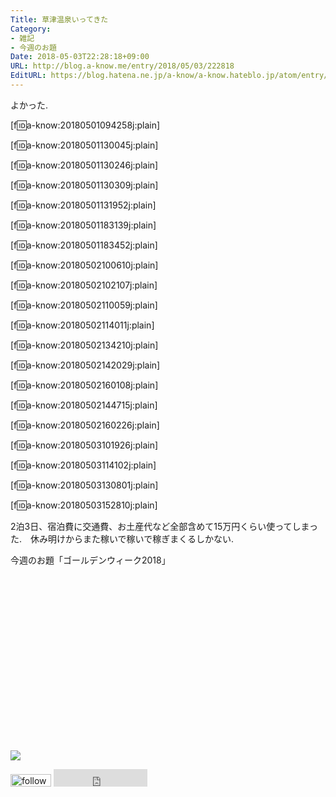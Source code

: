 ```yaml
---
Title: 草津温泉いってきた
Category:
- 雑記
- 今週のお題
Date: 2018-05-03T22:28:18+09:00
URL: http://blog.a-know.me/entry/2018/05/03/222818
EditURL: https://blog.hatena.ne.jp/a-know/a-know.hateblo.jp/atom/entry/17391345971641207431
---
```


よかった.


[f:id:a-know:20180501094258j:plain]



<!-- more -->



[f:id:a-know:20180501130045j:plain]

[f:id:a-know:20180501130246j:plain]

[f:id:a-know:20180501130309j:plain]

[f:id:a-know:20180501131952j:plain]

[f:id:a-know:20180501183139j:plain]

[f:id:a-know:20180501183452j:plain]

[f:id:a-know:20180502100610j:plain]

[f:id:a-know:20180502102107j:plain]

[f:id:a-know:20180502110059j:plain]

[f:id:a-know:20180502114011j:plain]

[f:id:a-know:20180502134210j:plain]

[f:id:a-know:20180502142029j:plain]

[f:id:a-know:20180502160108j:plain]

[f:id:a-know:20180502144715j:plain]

[f:id:a-know:20180502160226j:plain]

[f:id:a-know:20180503101926j:plain]

[f:id:a-know:20180503114102j:plain]

[f:id:a-know:20180503130801j:plain]

[f:id:a-know:20180503152810j:plain]




2泊3日、宿泊費に交通費、お土産代など全部含めて15万円くらい使ってしまった.　休み明けからまた稼いで稼いで稼ぎまくるしかない.


今週のお題「ゴールデンウィーク2018」


<div>
<br>
<script async src="//pagead2.googlesyndication.com/pagead/js/adsbygoogle.js"></script>
<!-- article-bottom2 -->
<ins class="adsbygoogle"
     style="display:inline-block;width:300px;height:250px"
     data-ad-client="ca-pub-3463034538369189"
     data-ad-slot="5274552934"></ins>
<script>
(adsbygoogle = window.adsbygoogle || []).push({});
</script>

<a href="http://bit.ly/grass-graph" target='blank' rel="nofollow"><img src="https://cdn-ak.f.st-hatena.com/images/fotolife/a/a-know/20170405/20170405220342.png"></a>
<br>
</div>

<div>
<a href='http://cloud.feedly.com/#subscription%2Ffeed%2Fhttp%3A%2F%2Fblog.a-know.me%2Ffeed'  target='blank'><img id='feedlyFollow' src='http://s3.feedly.com/img/follows/feedly-follow-rectangle-volume-small_2x.png' alt='follow us in feedly' width='65' height='20'></a>



<iframe src="http://blog.hatena.ne.jp/a-know/a-know.hateblo.jp/subscribe/iframe" allowtransparency="true" frameborder="0" scrolling="no" width="150" height="28"></iframe>
</div>
